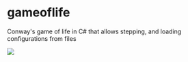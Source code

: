 # gameoflife
Conway's game of life in C# that allows stepping, and loading configurations from files

![](https://i.imgur.com/V33ixRG.gif)
